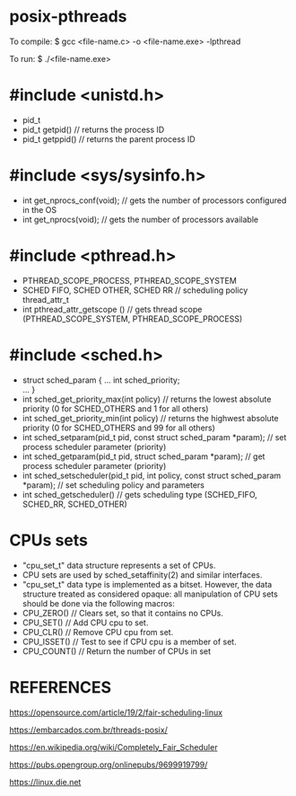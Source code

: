 # posix-pthreads

To compile:
$ gcc <file-name.c> -o <file-name.exe> -lpthread

To run:
$ ./<file-name.exe>

#include <unistd.h>
========================
- pid_t
- pid_t  getpid()  // returns the process ID
- pid_t  getppid() // returns the parent process ID

#include <sys/sysinfo.h>
===============================
- int get_nprocs_conf(void); // gets the number of processors configured in the OS
- int get_nprocs(void);	// gets the number of processors available 

#include <pthread.h>
==========================
- PTHREAD_SCOPE_PROCESS, PTHREAD_SCOPE_SYSTEM
- SCHED FIFO, SCHED OTHER, SCHED RR // scheduling policy thread_attr_t
- int pthread_attr_getscope () // gets thread scope (PTHREAD_SCOPE_SYSTEM, PTHREAD_SCOPE_PROCESS)

#include <sched.h>
========================
- struct sched_param { 
   ...
   int  sched_priority;   
   ...
}
- int sched_get_priority_max(int policy)  // returns the lowest absolute priority (0 for SCHED_OTHERS and 1 for all others)
- int sched_get_priority_min(int policy)   // returns the highwest absolute priority (0 for SCHED_OTHERS and 99 for all others)
- int sched_setparam(pid_t pid, const struct sched_param *param);  // set process scheduler parameter (priority) 
- int sched_getparam(pid_t pid, struct sched_param *param);            // get process scheduler parameter (priority)
- int sched_setscheduler(pid_t pid, int policy, const struct sched_param *param);   // set scheduling policy and parameters
- int sched_getscheduler()	// gets scheduling type (SCHED_FIFO, SCHED_RR, SCHED_OTHER)

CPUs sets
=========
- "cpu_set_t" data structure represents a set of CPUs.
- CPU sets are used by sched_setaffinity(2) and similar interfaces.
- "cpu_set_t" data type is implemented as a bitset. However, the data structure treated as considered opaque: all manipulation of CPU sets should be done via the following macros:
- CPU_ZERO() // Clears set, so that it contains no CPUs.
- CPU_SET() // Add CPU cpu to set.
- CPU_CLR() // Remove CPU cpu from set.
- CPU_ISSET() // Test to see if CPU cpu is a member of set.
- CPU_COUNT() // Return the number of CPUs in set

REFERENCES
=====================
https://opensource.com/article/19/2/fair-scheduling-linux

https://embarcados.com.br/threads-posix/

https://en.wikipedia.org/wiki/Completely_Fair_Scheduler

https://pubs.opengroup.org/onlinepubs/9699919799/

https://linux.die.net